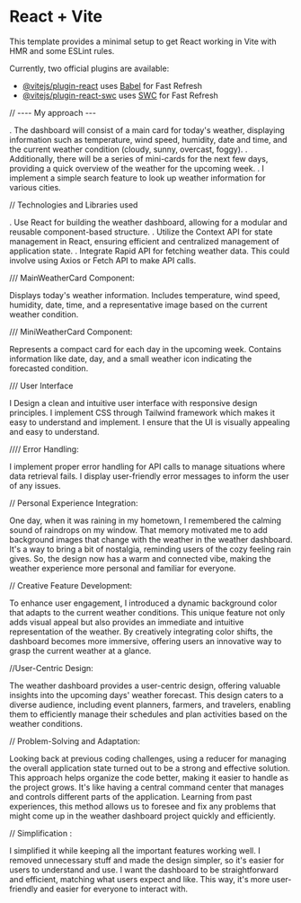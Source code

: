 # React + Vite

This template provides a minimal setup to get React working in Vite with HMR and some ESLint rules.

Currently, two official plugins are available:

- [@vitejs/plugin-react](https://github.com/vitejs/vite-plugin-react/blob/main/packages/plugin-react/README.md) uses [Babel](https://babeljs.io/) for Fast Refresh
- [@vitejs/plugin-react-swc](https://github.com/vitejs/vite-plugin-react-swc) uses [SWC](https://swc.rs/) for Fast Refresh







//   ----  My approach  --- 

. The dashboard will consist of a main card for today's weather, displaying information such as temperature, wind speed, humidity, date and time, and the current weather condition (cloudy, sunny, overcast, foggy).
. Additionally, there will be a series of mini-cards for the next few days, providing a quick overview of the weather for the upcoming week.
. I implement a simple search feature to look up weather information for various cities.

// Technologies and Libraries used

. Use React for building the weather dashboard, allowing for a modular and reusable component-based structure.
. Utilize the Context API for state management in React, ensuring efficient and centralized management of application state.
. Integrate Rapid API for fetching weather data. This could involve using Axios or Fetch API to make API calls.

/// MainWeatherCard Component:

Displays today's weather information.
Includes temperature, wind speed, humidity, date, time, and a representative image based on the current weather condition.


/// MiniWeatherCard Component:

Represents a compact card for each day in the upcoming week.
Contains information like date, day, and a small weather icon indicating the forecasted condition.

/// User Interface 

I Design a clean and intuitive user interface with responsive design principles.
I implement CSS through Tailwind framework which makes it easy to  understand and implement.
I ensure that the UI is visually appealing and easy to understand.

//// Error Handling:

I implement proper error handling for API calls to manage situations where data retrieval fails.
I display user-friendly error messages to inform the user of any issues.

// Personal Experience Integration:

One day, when it was raining in my hometown, I remembered the calming sound of raindrops on my window. That memory motivated me to add background images that change with the weather in the weather dashboard. It's a way to bring a bit of nostalgia, reminding users of the cozy feeling rain gives. So, the design now has a warm and connected vibe, making the weather experience more personal and familiar for everyone.


// Creative Feature Development:

To enhance user engagement, I introduced a dynamic background color that adapts to the current weather conditions. This unique feature not only adds visual appeal but also provides an immediate and intuitive representation of the weather. By creatively integrating color shifts, the dashboard becomes more immersive, offering users an innovative way to grasp the current weather at a glance.


//User-Centric Design:

The weather dashboard provides a user-centric design, offering valuable insights into the upcoming days' weather forecast. This design caters to a diverse audience, including event planners, farmers, and travelers, enabling them to efficiently manage their schedules and plan activities based on the weather conditions.

// Problem-Solving and Adaptation:

Looking back at previous coding challenges, using a reducer for managing the overall application state turned out to be a strong and effective solution. This approach helps organize the code better, making it easier to handle as the project grows. It's like having a central command center that manages and controls different parts of the application. Learning from past experiences, this method allows us to foresee and fix any problems that might come up in the weather dashboard project quickly and efficiently.


//  Simplification :

 I simplified it while keeping all the important features working well. I removed unnecessary stuff and made the design simpler, so it's easier for users to understand and use. I want the dashboard to be straightforward and efficient, matching what users expect and like. This way, it's more user-friendly and easier for everyone to interact with.